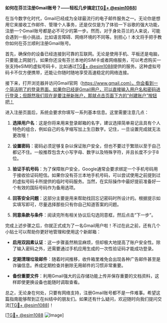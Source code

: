 **如何在芬兰注册Gmail账号？——轻松几步搞定[[TG💪+ @esim1088](https://t.me/s/esim1088)]**

在当今数字化时代，Gmail已经成为全球最流行的电子邮件服务之一。无论你是想用它来接收工作邮件、管理个人事务，还是仅仅是为了体验一下谷歌的强大功能，注册一个Gmail账号都是必不可少的第一步。然而，对于身处芬兰的人来说，可能会遇到一些小挑战，比如语言障碍、网络环境的不同等。别担心！本文将手把手教你如何在芬兰顺利注册Gmail账号。

首先，确保你的设备已经连接到可靠的互联网。无论是使用手机、平板还是电脑，只要能上网就行。如果你还没有芬兰本地的SIM卡或者网络服务，可以考虑购买一张支持eSIM的虚拟号码卡，比如通过[TG💪+ @esim1088](https://t.me/s/esim1088)提供的服务。这种虚拟号码卡不仅方便携带，还能让你随时随地享受高速稳定的网络连接。

接下来，打开浏览器并访问Gmail官网（https://www.gmail.com）。你会看到一个简洁明了的登录界面。如果你已经是Gmail用户，可以直接输入用户名和密码进行登录；但既然我们现在是要注册新账户，那就点击页面下方的“创建账户”按钮吧！

进入注册页面后，系统会要求你填写一系列基本信息。这里需要注意几点：

1. **选择用户名**：这是你将来用来登录邮箱的名字，建议选择简单易记且具有个人特色的组合，例如自己的名字缩写加上生日数字。记住，一旦设置完成就无法更改哦！

2. **设置密码**：密码必须足够复杂以保证账户安全，但也不要过于繁琐以至于自己都记不住。一般推荐包含大小写字母、数字以及特殊字符，并且长度不少于8位。

3. **验证手机号码**：为了保障账户安全，Google通常会要求绑定一个手机号码用于接收验证码短信。如果你没有芬兰本地手机号码，可以尝试使用之前提到过的虚拟号码卡所提供的临时号码服务。当然，在实际操作中最好提前准备好一个有效的国际号码作为备用选项。

4. **回答安全问题**：这部分主要是用来帮助找回忘记密码时所设计的。根据提示如实填写即可，尽量选择那些只有你自己知道答案的问题。

5. **同意条款与条件**：阅读完所有相关协议后勾选同意框，然后点击“下一步”。

完成上述步骤之后，你就正式成为了一名Gmail用户啦！不过在此之前，还有几个小贴士可以帮助你更好地管理和使用这个新邮箱：

- **启用双因素认证**：这一步骤虽然稍显麻烦，但却极大地提高了账户安全性。除了输入密码之外，还需要通过手机应用生成的一次性验证码才能成功登录。
  
- **定期清理垃圾邮件**：随着时间推移，收件箱里难免会出现各种广告邮件甚至是诈骗信息。养成定期检查并删除无用邮件的习惯非常重要。

- **备份重要文件**：利用Gmail强大的云存储功能上传并保存重要的文档资料，这样即使更换设备也能随时调取查看。

总之，无论身在何处，只要有网络支持，注册Gmail账号都不是一件难事。希望这篇指南能够帮到正在纠结中的朋友们。如果还有什么疑问，欢迎随时向我们提问交流[[TG💪+ @esim1088](https://t.me/s/esim1088)]！

[[TG💪+ @esim1088](https://t.me/s/esim1088) ![Image](https://i.postimg.cc/4NQfJmqS/Snipaste-2025-05-13-00-14-12.png)]